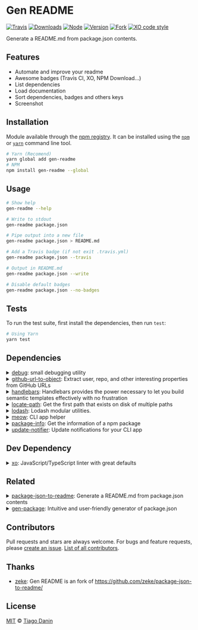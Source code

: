 # Gen README

[![Travis](https://img.shields.io/travis/TiagoDanin/Gen-README.svg?branch=master&style=flat-square)](https://travis-ci.org/TiagoDanin/Gen-README) [![Downloads](https://img.shields.io/npm/dt/gen-readme.svg?style=flat-square)](https://npmjs.org/package/gen-readme) [![Node](https://img.shields.io/node/v/gen-readme.svg?style=flat-square)](https://npmjs.org/package/gen-readme) [![Version](https://img.shields.io/npm/v/gen-readme.svg?style=flat-square)](https://npmjs.org/package/gen-readme) [![Fork](https://img.shields.io/badge/Fork-Package%20Json%20To%20Readme-blue.svg?style=flat-square)](https//github.com/zeke/package-json-to-readme) [![XO code style](https://img.shields.io/badge/code%20style-XO-red.svg?style=flat-square)](https://github.com/xojs/xo) 

Generate a README.md from package.json contents.

## Features

- Automate and improve your readme
- Awesome badges (Travis CI, XO, NPM Download...)
- List dependencies
- Load documentation
- Sort dependencies, badges and others keys
- Screenshot

## Installation

Module available through the [npm registry](https://www.npmjs.com/). It can be installed using the [`npm`](https://docs.npmjs.com/getting-started/installing-npm-packages-locally) or [`yarn`](https://yarnpkg.com/en/) command line tool.

```sh
# Yarn (Recomend)
yarn global add gen-readme
# NPM 
npm install gen-readme --global
```

## Usage

```sh
# Show help
gen-readme --help

# Write to stdout
gen-readme package.json

# Pipe output into a new file
gen-readme package.json > README.md

# Add a Travis badge (if not exit .travis.yml)
gen-readme package.json --travis

# Output in README.md
gen-readme package.json --write

# Disable default badges
gen-readme package.json --no-badges
```

## Tests

To run the test suite, first install the dependencies, then run `test`:

```sh
# Using Yarn
yarn test
```

## Dependencies

<details>
	<summary><a href="https://ghub.io/debug">debug</a>: small debugging utility</summary>
	<b>Author</b>: TJ Holowaychuk</br>
	<b>License</b>: MIT</br>
	<b>Version</b>: ^4.1.1
</details>
<details>
	<summary><a href="https://ghub.io/github-url-to-object">github-url-to-object</a>: Extract user, repo, and other interesting properties from GitHub URLs</summary>
	<b>Author</b>: zeke</br>
	<b>License</b>: MIT</br>
	<b>Version</b>: ^4.0.4
</details>
<details>
	<summary><a href="https://ghub.io/handlebars">handlebars</a>: Handlebars provides the power necessary to let you build semantic templates effectively with no frustration</summary>
	<b>Author</b>: Yehuda Katz</br>
	<b>License</b>: MIT</br>
	<b>Version</b>: ^4.7.6
</details>
<details>
	<summary><a href="https://ghub.io/locate-path">locate-path</a>: Get the first path that exists on disk of multiple paths</summary>
	<b>Author</b>: Sindre Sorhus</br>
	<b>License</b>: MIT</br>
	<b>Version</b>: ^5.0.0
</details>
<details>
	<summary><a href="https://ghub.io/lodash">lodash</a>: Lodash modular utilities.</summary>
	<b>Author</b>: John-David Dalton</br>
	<b>License</b>: MIT</br>
	<b>Version</b>: ^4.17.15
</details>
<details>
	<summary><a href="https://ghub.io/meow">meow</a>: CLI app helper</summary>
	<b>Author</b>: Sindre Sorhus</br>
	<b>License</b>: MIT</br>
	<b>Version</b>: ^7.0.1
</details>
<details>
	<summary><a href="https://ghub.io/package-info">package-info</a>: Get the information of a npm package</summary>
	<b>Author</b>: Alessandro Minoccheri</br>
	<b>License</b>: MIT</br>
	<b>Version</b>: ^3.0.2
</details>
<details>
	<summary><a href="https://ghub.io/update-notifier">update-notifier</a>: Update notifications for your CLI app</summary>
	<b>Author</b>: Sindre Sorhus</br>
	<b>License</b>: BSD-2-Clause</br>
	<b>Version</b>: ^4.1.0
</details>

## Dev Dependency

<details>
	<summary><a href="https://ghub.io/xo">xo</a>: JavaScript/TypeScript linter with great defaults</summary>
	<b>Author</b>: Sindre Sorhus</br>
	<b>License</b>: MIT</br>
	<b>Version</b>: ^0.30.0
</details>

## Related

<details>
	<summary><a href="https://ghub.io/package-json-to-readme">package-json-to-readme</a>: Generate a README.md from package.json contents</summary>
	<b>Author</b>: Zeke Sikelianos</br>
	<b>License</b>: MIT
</details>
<details>
	<summary><a href="https://ghub.io/gen-package">gen-package</a>: Intuitive and user-friendly generator of package.json</summary>
	<b>Author</b>: TiagoDanin</br>
	<b>License</b>: MIT
</details>

## Contributors

Pull requests and stars are always welcome. For bugs and feature requests, please [create an issue](https://github.com/TiagoDanin/Gen-README/issues). [List of all contributors](https://github.com/TiagoDanin/Gen-README/graphs/contributors).

## Thanks

- [zeke](https://github.com/zeke/package-json-to-readme/): Gen README is an fork of https://github.com/zeke/package-json-to-readme/

## License

[MIT](LICENSE) © [Tiago Danin](https://TiagoDanin.github.io)